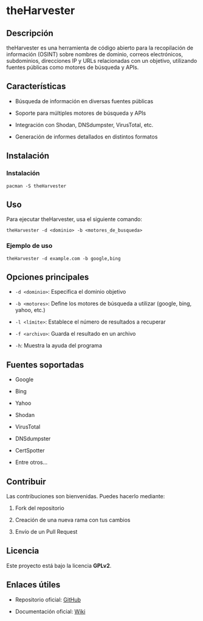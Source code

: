 # theHarvester

## Descripción

theHarvester es una herramienta de código abierto para la recopilación de información (OSINT) sobre nombres de dominio, correos electrónicos, subdominios, direcciones IP y URLs relacionadas con un objetivo, utilizando fuentes públicas como motores de búsqueda y APIs.

## Características

- Búsqueda de información en diversas fuentes públicas
    
- Soporte para múltiples motores de búsqueda y APIs
    
- Integración con Shodan, DNSdumpster, VirusTotal, etc.
    
- Generación de informes detallados en distintos formatos
    

## Instalación

### Instalación 

```
pacman -S theHarvester
```

## Uso

Para ejecutar theHarvester, usa el siguiente comando:

```
theHarvester -d <dominio> -b <motores_de_busqueda>
```

### Ejemplo de uso

```
theHarvester -d example.com -b google,bing
```
## Opciones principales

- `-d <dominio>`: Especifica el dominio objetivo
    
- `-b <motores>`: Define los motores de búsqueda a utilizar (google, bing, yahoo, etc.)
    
- `-l <límite>`: Establece el número de resultados a recuperar
    
- `-f <archivo>`: Guarda el resultado en un archivo
    
- `-h`: Muestra la ayuda del programa
    

## Fuentes soportadas

- Google
    
- Bing
    
- Yahoo
    
- Shodan
    
- VirusTotal
    
- DNSdumpster
    
- CertSpotter
    
- Entre otros...
    

## Contribuir

Las contribuciones son bienvenidas. Puedes hacerlo mediante:

1. Fork del repositorio
    
2. Creación de una nueva rama con tus cambios
    
3. Envío de un Pull Request
    

## Licencia

Este proyecto está bajo la licencia **GPLv2**.

## Enlaces útiles

- Repositorio oficial: [GitHub](https://github.com/laramies/theHarvester)
    
- Documentación oficial: [Wiki](https://github.com/laramies/theHarvester/wiki)